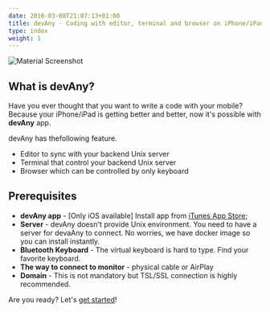 ```yaml
---
date: 2016-03-08T21:07:13+01:00
title: devAny - Coding with editor, terminal and browser on iPhone/iPad
type: index
weight: 1
---
```


![Material Screenshot](/images/devAny_top_image.jpg)

## What is devAny?

Have you ever thought that you want to write a code with your mobile? 
Because your iPhone/iPad is getting better and better, now it's possible with **devAny** app. 

devAny has thefollowing feature.

* Editor to sync with your backend Unix server
* Terminal that control your backend Unix server
* Browser which can be controlled by only keyboard

## Prerequisites

* **devAny app** - [Only iOS available] Install app from [iTunes App Store](https://itunes.apple.com/app/id1315254200);
* **Server** -  devAny doesn't provide Unix environment. You need to have a server for devaAny to connect. No worries, we have docker image so you can install instantly.
* **Bluetooth Keyboard** -  The virtual keyboard is hard to type. Find your favorite keyboard.
* **The way to connect to monitor** - physical cable or AirPlay
* **Domain** -  This is not mandatory but TSL/SSL connection is highly recommended.

Are you ready? Let's [get started](/getting-started/)!


